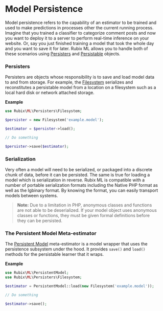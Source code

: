 # Model Persistence
Model persistence refers to the capability of an estimator to be trained and used to make predictions in processes other the current running process. Imagine that you trained a classifier to categorize comment posts and now you want to deploy it to a server to perform real-time inference on your website. Or, say you just finished training a model that took the whole day and you want to save it for later. Rubix ML allows you to handle both of these scenarios using [Persisters](./persiters/api.md) and [Persistable](persistable.md) objects.

### Persisters
Persisters are objects whose responsibility is to save and load model data to and from storage. For example, the [Filesystem](./persisters/filesystem.md) serializes and reconstitutes a persistable model from a location on a filesystem such as a local hard disk or network attached storage.

**Example**

```php
use Rubix\ML\Persisters\Filesystem;

$persister = new Filesystem('example.model');

$estimator = $persister->load();

// Do something

$persister->save($estimator);
```

### Serialization
Very often a model will need to be serialized, or packaged into a discrete chunk of data, before it can be persisted. The same is true for loading a model which is serialization in reverse. Rubix ML is compatible with a number of portable serialization formats including the Native PHP format as well as the Igbinary format. By knowing the format, you can easily transport models between systems.

> **Note:** Due to a limitation in PHP, anonymous classes and functions are not able to be deserialized. If your model object uses anonymous classes or functions, they must be given formal definitions before they can be persisted.

### The Persistent Model Meta-estimator
The [Persistent Model](persistent-model.md) meta-estimator is a model wrapper that uses the persistence subsystem under the hood. It provides `save()` and `load()` methods for the persistable learner that it wraps.

**Example**

```php
use Rubix\ML\PersistentModel;
use Rubix\ML\Persisters\Filesystem;

$estimator = PersistentModel::load(new Filesystem('example.model'));

// Do something

$estimator->save();
```